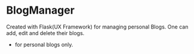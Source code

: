 # BlogManager
Created with Flask(UX Framework) for managing personal Blogs. One can add, edit and delete their blogs.
- for personal blogs only.
